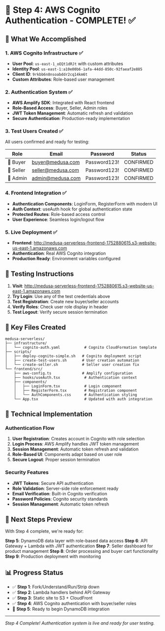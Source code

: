 # 🔐 Step 4: AWS Cognito Authentication - COMPLETE! ✅

## 🎯 What We Accomplished

### 1. AWS Cognito Infrastructure ✅
- **User Pool**: `us-east-1_oEQt1dRJt` with custom attributes
- **Identity Pool**: `us-east-1:a10e00b6-1afa-44dd-850c-92faeaf2e885`
- **Client ID**: `9rkbb6n8nsoabddr2cq14km6t`
- **Custom Attributes**: Role-based user management

### 2. Authentication System ✅
- **AWS Amplify SDK**: Integrated with React frontend
- **Role-Based Access**: Buyer, Seller, Admin roles
- **JWT Token Management**: Automatic refresh and validation
- **Secure Authentication**: Production-ready implementation

### 3. Test Users Created ✅
All users confirmed and ready for testing:

| Role   | Email              | Password     | Status    |
|--------|-------------------|--------------|-----------|
| 🛒 Buyer  | buyer@medusa.com  | Password123! | CONFIRMED |
| 🏪 Seller | seller@medusa.com | Password123! | CONFIRMED |
| 👑 Admin  | admin@medusa.com  | Password123! | CONFIRMED |

### 4. Frontend Integration ✅
- **Authentication Components**: LoginForm, RegisterForm with modern UI
- **Auth Context**: useAuth hook for global authentication state
- **Protected Routes**: Role-based access control
- **User Experience**: Seamless login/logout flow

### 5. Live Deployment ✅
- **Frontend**: http://medusa-serverless-frontend-1752880615.s3-website-us-east-1.amazonaws.com
- **Authentication**: Real AWS Cognito integration
- **Production Ready**: Environment variables configured

## 🧪 Testing Instructions

1. **Visit**: http://medusa-serverless-frontend-1752880615.s3-website-us-east-1.amazonaws.com
2. **Try Login**: Use any of the test credentials above
3. **Test Registration**: Create new buyer/seller accounts
4. **Verify Roles**: Check user role display in header
5. **Test Logout**: Verify secure session termination

## 📁 Key Files Created

```
medusa-serverless/
├── infrastructure/
│   └── cognito-auth.yaml           # Cognito CloudFormation template
├── scripts/
│   ├── deploy-cognito-simple.sh   # Cognito deployment script
│   ├── create-test-users.sh       # User creation automation
│   └── create-seller.sh           # Seller user creation fix
└── frontend/src/
    ├── aws-config.ts              # Amplify configuration
    ├── hooks/useAuth.tsx           # Authentication context
    ├── components/
    │   ├── LoginForm.tsx           # Login component
    │   ├── RegisterForm.tsx        # Registration component
    │   └── AuthComponents.css      # Authentication styling
    └── App.tsx                     # Updated with auth integration
```

## 🔧 Technical Implementation

### Authentication Flow
1. **User Registration**: Creates account in Cognito with role selection
2. **Login Process**: AWS Amplify handles JWT token management
3. **Session Management**: Automatic token refresh and validation
4. **Role-Based UI**: Components adapt based on user role
5. **Secure Logout**: Proper session termination

### Security Features
- **JWT Tokens**: Secure API authentication
- **Role Validation**: Server-side role enforcement ready
- **Email Verification**: Built-in Cognito verification
- **Password Policies**: Cognito security standards
- **Session Management**: Automatic token refresh

## 🚀 Next Steps Preview

With Step 4 complete, we're ready for:

**Step 5**: DynamoDB data layer with role-based data access
**Step 6**: API Gateway + Lambda with JWT authentication
**Step 7**: Seller dashboard for product management
**Step 8**: Order processing and buyer cart functionality
**Step 9**: Production deployment with monitoring

## 📊 Progress Status

- ✅ **Step 1**: Fork/Understand/Run/Strip down
- ✅ **Step 2**: Lambda handlers behind API Gateway
- ✅ **Step 3**: Static site to S3 + CloudFront
- ✅ **Step 4**: AWS Cognito authentication with buyer/seller roles
- 🔄 **Step 5**: Ready to begin DynamoDB integration

---
*Step 4 Complete! Authentication system is live and ready for user testing.*
